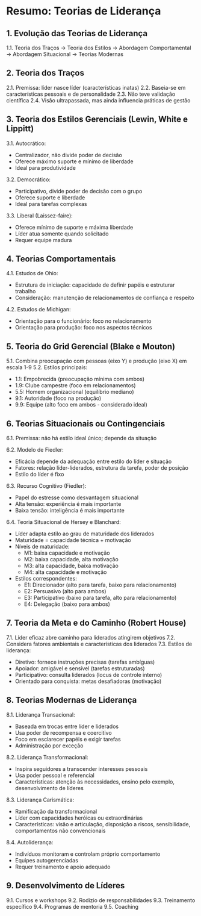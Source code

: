 # Resumo: Teorias de Liderança

## 1. Evolução das Teorias de Liderança
1.1. Teoria dos Traços → Teoria dos Estilos → Abordagem Comportamental → Abordagem Situacional → Teorias Modernas

## 2. Teoria dos Traços
2.1. Premissa: líder nasce líder (características inatas)
2.2. Baseia-se em características pessoais e de personalidade
2.3. Não teve validação científica
2.4. Visão ultrapassada, mas ainda influencia práticas de gestão

## 3. Teoria dos Estilos Gerenciais (Lewin, White e Lippitt)
3.1. Autocrático:
- Centralizador, não divide poder de decisão
- Oferece máximo suporte e mínimo de liberdade
- Ideal para produtividade

3.2. Democrático:
- Participativo, divide poder de decisão com o grupo
- Oferece suporte e liberdade
- Ideal para tarefas complexas

3.3. Liberal (Laissez-faire):
- Oferece mínimo de suporte e máxima liberdade
- Líder atua somente quando solicitado
- Requer equipe madura

## 4. Teorias Comportamentais
4.1. Estudos de Ohio:
- Estrutura de iniciação: capacidade de definir papéis e estruturar trabalho
- Consideração: manutenção de relacionamentos de confiança e respeito

4.2. Estudos de Michigan:
- Orientação para o funcionário: foco no relacionamento
- Orientação para produção: foco nos aspectos técnicos

## 5. Teoria do Grid Gerencial (Blake e Mouton)
5.1. Combina preocupação com pessoas (eixo Y) e produção (eixo X) em escala 1-9
5.2. Estilos principais:
- 1.1: Empobrecida (preocupação mínima com ambos)
- 1.9: Clube campestre (foco em relacionamentos)
- 5.5: Homem organizacional (equilíbrio mediano)
- 9.1: Autoridade (foco na produção)
- 9.9: Equipe (alto foco em ambos - considerado ideal)

## 6. Teorias Situacionais ou Contingenciais
6.1. Premissa: não há estilo ideal único; depende da situação

6.2. Modelo de Fiedler:
- Eficácia depende da adequação entre estilo do líder e situação
- Fatores: relação líder-liderados, estrutura da tarefa, poder de posição
- Estilo do líder é fixo

6.3. Recurso Cognitivo (Fiedler):
- Papel do estresse como desvantagem situacional
- Alta tensão: experiência é mais importante
- Baixa tensão: inteligência é mais importante

6.4. Teoria Situacional de Hersey e Blanchard:
- Líder adapta estilo ao grau de maturidade dos liderados
- Maturidade = capacidade técnica + motivação
- Níveis de maturidade:
  - M1: baixa capacidade e motivação
  - M2: baixa capacidade, alta motivação
  - M3: alta capacidade, baixa motivação
  - M4: alta capacidade e motivação
- Estilos correspondentes:
  - E1: Direcionador (alto para tarefa, baixo para relacionamento)
  - E2: Persuasivo (alto para ambos)
  - E3: Participativo (baixo para tarefa, alto para relacionamento)
  - E4: Delegação (baixo para ambos)

## 7. Teoria da Meta e do Caminho (Robert House)
7.1. Líder eficaz abre caminho para liderados atingirem objetivos
7.2. Considera fatores ambientais e características dos liderados
7.3. Estilos de liderança:
- Diretivo: fornece instruções precisas (tarefas ambíguas)
- Apoiador: amigável e sensível (tarefas estruturadas)
- Participativo: consulta liderados (locus de controle interno)
- Orientado para conquista: metas desafiadoras (motivação)

## 8. Teorias Modernas de Liderança
8.1. Liderança Transacional:
- Baseada em trocas entre líder e liderados
- Usa poder de recompensa e coercitivo
- Foco em esclarecer papéis e exigir tarefas
- Administração por exceção

8.2. Liderança Transformacional:
- Inspira seguidores a transcender interesses pessoais
- Usa poder pessoal e referencial
- Características: atenção às necessidades, ensino pelo exemplo, desenvolvimento de líderes

8.3. Liderança Carismática:
- Ramificação da transformacional
- Líder com capacidades heróicas ou extraordinárias
- Características: visão e articulação, disposição a riscos, sensibilidade, comportamentos não convencionais

8.4. Autoliderança:
- Indivíduos monitoram e controlam próprio comportamento
- Equipes autogerenciadas
- Requer treinamento e apoio adequado

## 9. Desenvolvimento de Líderes
9.1. Cursos e workshops
9.2. Rodízio de responsabilidades
9.3. Treinamento específico
9.4. Programas de mentoria
9.5. Coaching